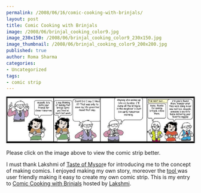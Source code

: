 ```yaml
--- 
permalink: /2008/06/16/comic-cooking-with-brinjals/
layout: post
title: Comic Cooking with Brinjals
image: /2008/06/brinjal_cooking_color9.jpg
image_230x150: /2008/06/brinjal_cooking_color9_230x150.jpg
image_thumbnail: /2008/06/brinjal_cooking_color9_200x200.jpg
published: true
author: Roma Sharma
categories: 
- Uncategorized
tags:
- comic strip
---
```

<a href="/2008/06/brinjal_cooking_color9.jpg"><img class="alignnone size-full wp-image-323" src="/2008/06/brinjal_cooking_color9.jpg" alt="" width="510" height="124" /></a>

<a href="/2008/06/brinjal_cooking_color7.jpg">
</a>

Please click on the image above to view the comic strip better.

I must thank Lakshmi of <a href="http://www.tasteofmysore.com/">Taste of Mysor</a>e for introducing me to the concept of making comics. I enjoyed making my own story, moreover the <a href="http://www.makebeliefscomix.com/comix.php">tool </a>was user friendly making it easy to create my own comic strip. This is my entry to <a href="http://www.tasteofmysore.com/2008/05/create-comic-anouncing-fun-and-no.html">Comic Cooking with Brinjals</a> hosted by <a href="http://www.blogger.com/profile/03954537572297159735">Lakshmi</a>.
